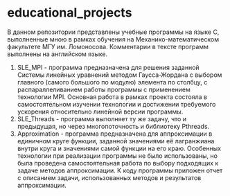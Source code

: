 # educational_projects
В данном репозитории представлены учебные программы на языке C, выполненные мною в рамках обучения на Механико-математическом факультете МГУ им. Ломоносова. Комментарии в тексте программ выполнены на английском языке.

1) SLE_MPI - программа предназначена для решения заданной Системы линейных уравнений методом Гаусса-Жордана с выбором главного (самого большого по модулю) элемента по столбцу, с распараллеливанием работы программы с применением технологии MPI. Основная работа в рамках проекта состояла в самостоятельном изучении технологии и достижении требуемого ускорения относительно линейной версии программы.
2) SLE_Threads - программа выполняет ту же задачу, что и предыдущая, но через многопоточность и библиотеку Pthreads.
3) Approximation - программа предназначена для аппроксимации в единичном круге функции, заданной значениями её лагранжиана внутри круга и значениями самой функции на его краю. Особенных технологии при реализации программы не было использованы, но была проведена самостоятельная работа по выбору подходящих к задаче методов аппроксимации. К коду программы приложен отчет с описанием задачи, использованных методов и результатов аппроксимации.
